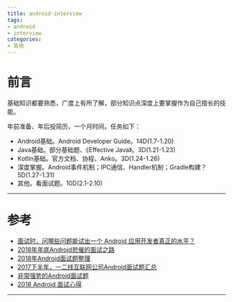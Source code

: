 ```yaml
---
title: android-interview
tags:
- android
- interview
categories:
- 其他
---
```


# 前言

基础知识都要熟悉，广度上有所了解，部分知识点深度上要掌握作为自己擅长的技能。

年前准备、年后投简历，一个月时间。任务如下：

* Android基础。Android Developer Guide。14D(1.7-1.20)
* Java基础。部分基础题、《Effective Java》。3D(1.21-1.23)
* Kotlin基础。官方文档、协程、Anko。3D(1.24-1.26)
* 深度掌握。Android事件机制；IPC通信、Handler机制；Gradle构建？5D(1.27-1.31)
* 其他。看面试题。10D(2.1-2.10)

---

# 参考

* [面试时，问哪些问题能试出一个 Android 应用开发者真正的水平？](https://www.zhihu.com/question/19765032)
* [2018年年底Android悲催的面试之路](https://mp.weixin.qq.com/s/EpFEWQqW5D9VHzr_19ldAw)
* [2018年Android面试题整理](https://juejin.im/post/5a82a07df265da4e7071c78f)
* [2017下半年，一二线互联网公司Android面试题汇总](https://juejin.im/entry/59dd75cd51882578d5037626)
* [非常强势的Android面试题](https://segmentfault.com/a/1190000016117569)
* [2018 Android 面试心得](https://blog.csdn.net/H176Nhx7/article/details/79956377)

---

